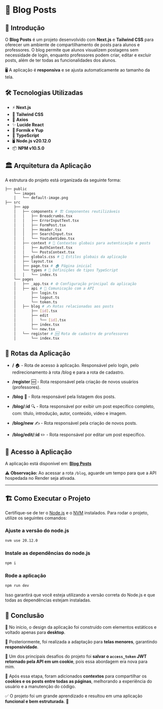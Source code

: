 # 🚀 Blog Posts

## 📖 Introdução

O **Blog Posts** é um projeto desenvolvido com **Next.js** e **Tailwind CSS** para oferecer um ambiente de compartilhamento de posts para alunos e professores. O blog permite que alunos visualizem postagens sem necessidade de login, enquanto professores podem criar, editar e excluir posts, além de ter todas as funcionalidades dos alunos.

🖥️ A aplicação é **responsiva** e se ajusta automaticamente ao tamanho da tela.

## 🛠️ Tecnologias Utilizadas

- ⚡ **Next.js**
- 🎨 **Tailwind CSS**
- 📡 **Axios**
- ✨ **Lucide React**
- 📑 **Formik e Yup**
- 🔹 **TypeScript**
- 🖥️ **Node.js v20.12.0**
- 📦 **NPM v10.5.0**

## 🏛️ Arquitetura da Aplicação
A estrutura do projeto está organizada da seguinte forma:

```sh 
├── public
    └── images
    │   └── default-image.png 
├── src
    ├── app
    │   ├── components # 🏗️ Componentes reutilizáveis 
    │   │   ├── Breadcrumbs.tsx
    │   │   ├── ErrorInputText.tsx
    │   │   ├── FormPost.tsx
    │   │   ├── Header.tsx
    │   │   ├── SearchInput.tsx
    │   │   └── YoutubeVideo.tsx
    │   ├── context # 🔄 Contextos globais para autenticação e posts 
    │   │   ├── AuthContext.tsx
    │   │   └── PostsContext.tsx
    │   ├── globals.css # 🎨 Estilos globais da aplicação 
    │   ├── layout.tsx
    │   ├── page.tsx # 🏠 Página inicial 
    │   └── types # 📌 Definições de tipos TypeScript 
    │   │   └── index.ts
    └── pages
    │   ├── _app.tsx # ⚙️ Configuração principal da aplicação 
    │   ├── api # 🔗 Comunicação com a API 
    │       ├── login.ts
    │       ├── logout.ts
    │       └── token.ts
    │   ├── blog # ✍️ Rotas relacionadas aos posts 
    │       ├── [id].tsx
    │       ├── edit
    │       │   └── [id].tsx
    │       ├── index.tsx
    │       └── new.tsx
    │   └── register # 🆕 Rota de cadastro de professores 
    │       └── index.tsx

```

## 🚏 Rotas da Aplicação

- **/** 🏠 - Rota de acesso à aplicação. Responsável pelo login, pelo redirecionamento à rota /blog e para a rota de cadastro.

- **/register** 🆕 - Rota responsável pela criação de novos usuários (professores).

- **/blog** 📃 - Rota responsável pela listagem dos posts.

- **/blog/:id** 🔍 - Rota responsável por exibir um post específico completo, com: título, introdução, autor, conteúdo, vídeo e imagem.

- **/blog/new** ✍️ - Rota responsável pela criação de novos posts.

- **/blog/edit/:id** ✏️ - Rota responsável por editar um post específico.


## 🚀 Acesso à Aplicação  
A aplicação está disponível em: [**Blog Posts**](https://blog-post-ten-blond.vercel.app/)  

⚠️ **Observação:** Ao acessar a rota `/blog`, aguarde um tempo para que a API hospedada no Render seja ativada.  

---

## 🏗️ Como Executar o Projeto

Certifique-se de ter o [Node.js](https://nodejs.org/) e o [NVM](https://github.com/nvm-sh/nvm) instalados. Para rodar o projeto, utilize os seguintes comandos:


### Ajuste a versão do node.js

```sh
nvm use 20.12.0
```

### Instale as dependências do node.js
```sh
npm i
```

### Rode a aplicação
```sh
npm run dev
```

Isso garantirá que você esteja utilizando a versão correta do Node.js e que todas as dependências estejam instaladas.

## 🎯 Conclusão  
📌 No início, o design da aplicação foi construído com elementos estáticos e voltado apenas para **desktop**.  

📱 Posteriormente, foi realizada a adaptação para **telas menores**, garantindo **responsividade**.  

🔑 Um dos principais desafios do projeto foi **salvar o `access_token` JWT retornado pela API em um cookie**, pois essa abordagem era nova para mim.  

🔄 Após essa etapa, foram adicionados **contextos** para compartilhar os **cookies e os posts entre todas as páginas**, melhorando a experiência do usuário e a manutenção do código.  

✅ O projeto foi um grande aprendizado e resultou em uma aplicação **funcional e bem estruturada**. 🚀  
